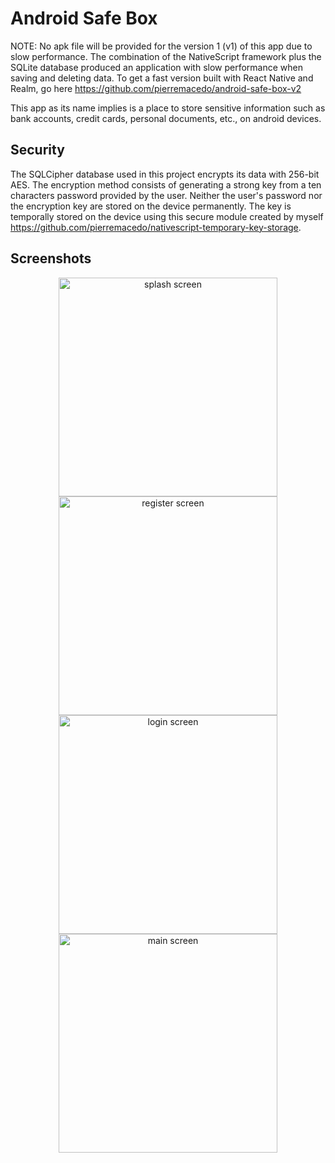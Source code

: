 # Android Safe Box
NOTE: No apk file will be provided for the version 1 (v1) of this app due to slow performance. The combination of the NativeScript framework plus the SQLite database produced an application with slow performance when saving and deleting data. To get a fast version built with React Native and Realm, go here https://github.com/pierremacedo/android-safe-box-v2

This app as its name implies is a place to store sensitive information such as bank accounts, credit cards, personal documents, etc., on android devices. 
## Security
The SQLCipher database used in this project encrypts its data with 256-bit AES. The encryption method consists of generating a strong key from a ten characters password provided by the user. Neither the user's password nor the encryption key are stored on the device permanently. The key is temporally stored on the device using this secure module created by myself https://github.com/pierremacedo/nativescript-temporary-key-storage.

## Screenshots
<p align="center">
<img src="https://raw.githubusercontent.com/pierremacedo/android-safe-box-v1/master/screenshots/splashscreen.png" height="350" title="splash screen">
<img src="https://raw.githubusercontent.com/pierremacedo/android-safe-box-v1/master/screenshots/registerscreen.png" height="350" title="register screen">
<img src="https://raw.githubusercontent.com/pierremacedo/android-safe-box-v1/master/screenshots/loginscreen.png" height="350" title="login screen">  
<img src="https://raw.githubusercontent.com/pierremacedo/android-safe-box-v1/master/screenshots/mainscreen.png" height="350" title="main screen">  
</p>
